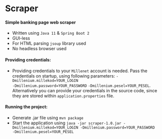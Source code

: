 # Scraper
#### Simple banking page web scraper
- Written using `Java 11` & `Spring Boot 2`
- GUI-less
- For HTML parsing `jsoup` library used
- No headless browser used

#### Providing credentials:
-  Providing credentials to your `Millenet` account is needed. Pass the credentials on startup, using following parameters: 
`-Dmillenium.millekod=YOUR_LOGIN`  
`-Dmillenium.password=YOUR_PASSWORD` 
`-Dmillenium.pesel=YOUR_PESEL`.  Alternatively you can provide your credentials in the source code, since they are stored within `application.properties` file. 

#### Running the project:
- Generate .jar file using `mvn package`
- Start the application using `java -jar scraper-1.0.jar -Dmillenium.millekod=YOUR_LOGIN -Dmillenium.password=YOUR_PASSWORD  -Dmillenium.pesel=YOUR_PESEL`